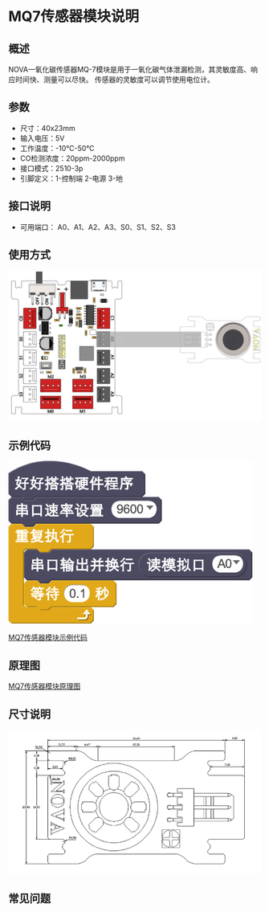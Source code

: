 # MQ7传感器模块说明

## 概述
NOVA一氧化碳传感器MQ-7模块是用于一氧化碳气体泄漏检测，其灵敏度高、响应时间快、测量可以尽快。 传感器的灵敏度可以调节使用电位计。

## 参数
- 尺寸：40x23mm
- 输入电压：5V
- 工作温度：-10℃-50℃
- CO检测浓度：20ppm-2000ppm
- 接口模式：2510-3p
- 引脚定义：1-控制端 2-电源 3-地

## 接口说明
- 可用端口： A0、A1、A2、A3、S0、S1、S2、S3

## 使用方式
![](./images/13.png)

## 示例代码
![](./images/14.png)

[MQ7传感器模块示例代码](http://www.haohaodada.com/show.php?id=947448)

## 原理图
[MQ7传感器模块原理图](https://github.com/Haohaodada-official/haohaodada-docs/blob/master/%E5%8E%9F%E7%90%86%E5%9B%BE/MQ%E4%BC%A0%E6%84%9F%E5%99%A8%E5%BA%95%E5%BA%A7.pdf)
## 尺寸说明
![](./images/86.png)

## 常见问题
